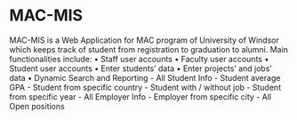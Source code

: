 # MAC-MIS
MAC-MIS is a Web Application for MAC program of University of Windsor which keeps track of student from registration to graduation to alumni. Main functionalities include:
	•	Staff user accounts
	•	Faculty user accounts
	•	Student user accounts
	•	Enter students’ data 
	•	Enter projects’ and jobs’ data
	•	Dynamic Search and Reporting
		-	All Student Info
		-	Student average GPA
		-	Student from specific country
		-	Student with / without job
		-	Student from specific year
		-	All Employer Info
		-	Employer from specific city
		-	All Open positions
